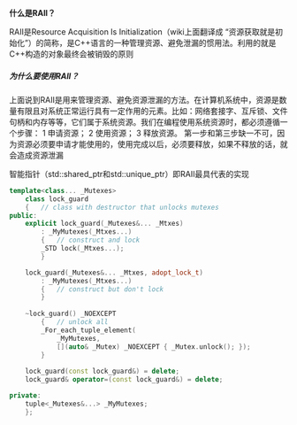 **什么是RAII？**

RAII是Resource Acquisition Is Initialization（wiki上面翻译成 “资源获取就是初始化”）的简称，是C++语言的一种管理资源、避免泄漏的惯用法。利用的就是C++构造的对象最终会被销毁的原则



##### 为什么要使用RAII？

上面说到RAII是用来管理资源、避免资源泄漏的方法。在计算机系统中，资源是数量有限且对系统正常运行具有一定作用的元素。比如：网络套接字、互斥锁、文件句柄和内存等等，它们属于系统资源。我们在编程使用系统资源时，都必须遵循一个步骤：
1 申请资源；
2 使用资源；
3 释放资源。
第一步和第三步缺一不可，因为资源必须要申请才能使用的，使用完成以后，必须要释放，如果不释放的话，就会造成资源泄漏





智能指针（std::shared_ptr和std::unique_ptr）即RAII最具代表的实现



```c++
template<class... _Mutexes>
	class lock_guard
	{	// class with destructor that unlocks mutexes
public:
	explicit lock_guard(_Mutexes&... _Mtxes)
		: _MyMutexes(_Mtxes...)
		{	// construct and lock
		_STD lock(_Mtxes...);
		}

	lock_guard(_Mutexes&... _Mtxes, adopt_lock_t)
		: _MyMutexes(_Mtxes...)
		{	// construct but don't lock
		}
	 
	~lock_guard() _NOEXCEPT
		{	// unlock all
		_For_each_tuple_element(
			_MyMutexes,
			[](auto& _Mutex) _NOEXCEPT { _Mutex.unlock(); });
		}
	 
	lock_guard(const lock_guard&) = delete;
	lock_guard& operator=(const lock_guard&) = delete;

private:
	tuple<_Mutexes&...> _MyMutexes;
	};

```

